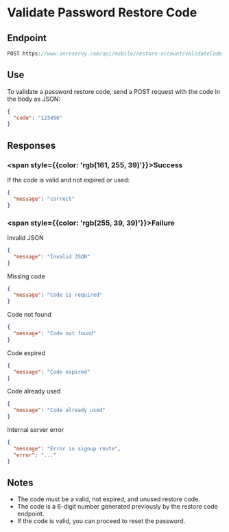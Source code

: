 # Validate Password Restore Code

## Endpoint
```ts
POST https://www.onreservy.com/api/mobile/restore-account/validateCode
```

## Use
To validate a password restore code, send a POST request with the code in the body as JSON:

```json
{
  "code": "123456"
}
```


## Responses

### <span style={{color: 'rgb(161, 255, 39)'}}>Success</span>
If the code is valid and not expired or used:

```json
{
  "message": "correct"
}
```

### <span style={{color: 'rgb(255, 39, 39)'}}>Failure</span>

Invalid JSON  
```json
{
  "message": "Invalid JSON"
}
```

Missing code  
```json
{
  "message": "Code is required"
}
```

Code not found  
```json
{
  "message": "Code not found"
}
```

Code expired  
```json
{
  "message": "Code expired"
}
```

Code already used  
```json
{
  "message": "Code already used"
}
```

Internal server error  
```json
{
  "message": "Error in signup route",
  "error": "..."
}
```

## Notes

- The code must be a valid, not expired, and unused restore code.
- The code is a 6-digit number generated previously by the restore code endpoint.
- If the code is valid, you can proceed to reset the password.